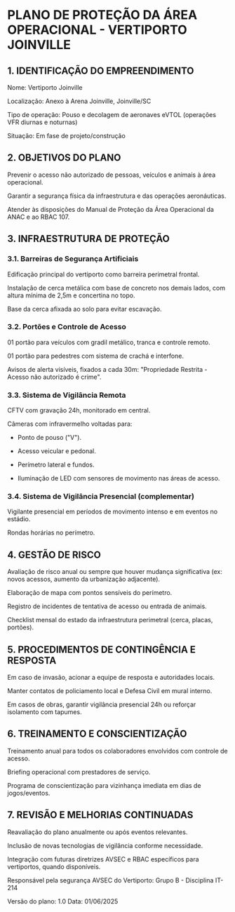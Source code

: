 # PLANO DE PROTEÇÃO DA ÁREA OPERACIONAL - VERTIPORTO JOINVILLE

## 1. IDENTIFICAÇÃO DO EMPREENDIMENTO

Nome: Vertiporto Joinville

Localização: Anexo à Arena Joinville, Joinville/SC

Tipo de operação: Pouso e decolagem de aeronaves eVTOL (operações VFR diurnas e noturnas)

Situação: Em fase de projeto/construção

## 2. OBJETIVOS DO PLANO

Prevenir o acesso não autorizado de pessoas, veículos e animais à área operacional.

Garantir a segurança física da infraestrutura e das operações aeronáuticas.

Atender às disposições do Manual de Proteção da Área Operacional da ANAC e ao RBAC 107.

## 3. INFRAESTRUTURA DE PROTEÇÃO

### 3.1. Barreiras de Segurança Artificiais

Edificação principal do vertiporto como barreira perimetral frontal.

Instalação de cerca metálica com base de concreto nos demais lados, com altura mínima de 2,5m e concertina no topo.

Base da cerca afixada ao solo para evitar escavação.

### 3.2. Portões e Controle de Acesso

01 portão para veículos com gradil metálico, tranca e controle remoto.

01 portão para pedestres com sistema de crachá e interfone.

Avisos de alerta visíveis, fixados a cada 30m: "Propriedade Restrita - Acesso não autorizado é crime".

### 3.3. Sistema de Vigilância Remota

CFTV com gravação 24h, monitorado em central.

Câmeras com infravermelho voltadas para:

- Ponto de pouso ("V").

- Acesso veicular e pedonal.

- Perímetro lateral e fundos.

- Iluminação de LED com sensores de movimento nas áreas de acesso.

### 3.4. Sistema de Vigilância Presencial (complementar)

Vigilante presencial em períodos de movimento intenso e em eventos no estádio.

Rondas horárias no perímetro.

## 4. GESTÃO DE RISCO

Avaliação de risco anual ou sempre que houver mudança significativa (ex: novos acessos, aumento da urbanização adjacente).

Elaboração de mapa com pontos sensíveis do perímetro.

Registro de incidentes de tentativa de acesso ou entrada de animais.

Checklist mensal do estado da infraestrutura perimetral (cerca, placas, portões).

## 5. PROCEDIMENTOS DE CONTINGÊNCIA E RESPOSTA

Em caso de invasão, acionar a equipe de resposta e autoridades locais.

Manter contatos de policiamento local e Defesa Civil em mural interno.

Em casos de obras, garantir vigilância presencial 24h ou reforçar isolamento com tapumes.

## 6. TREINAMENTO E CONSCIENTIZAÇÃO

Treinamento anual para todos os colaboradores envolvidos com controle de acesso.

Briefing operacional com prestadores de serviço.

Programa de conscientização para vizinhança imediata em dias de jogos/eventos.

## 7. REVISÃO E MELHORIAS CONTINUADAS

Reavaliação do plano anualmente ou após eventos relevantes.

Inclusão de novas tecnologias de vigilância conforme necessidade.

Integração com futuras diretrizes AVSEC e RBAC específicos para vertiportos, quando disponíveis.

Responsável pela segurança AVSEC do Vertiporto: Grupo B - Disciplina IT-214


Versão do plano: 1.0
Data: 01/06/2025